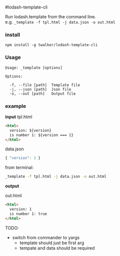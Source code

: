 #lodash-template-cli

Run lodash.template from the command line.  
e.g. `_template -f tpl.html -j data.json -o out.html`

### install

```
npm install -g twalker/lodash-template-cli
```


### Usage

```
Usage: _template [options]

Options:

  -f, --file [path]  Template file
  -j, --json [path]  Json file
  -o, --out [path]   Output file

```

### example


__input__
tpl.html

```html
<html>
  version: ${version}
  is number 1: ${version === 1}
</html>
```
data.json

```javascript
{ "version": 1 }
```

from terminal:

```bash
_template -f tpl.html -j data.json -o out.html
```

__output__

out.html

```html
<html>
  version: 1
  is number 1: true
</html>

```

TODO:

- switch from commander to yargs
  + template should just be first arg
  + tempate and data should be required
